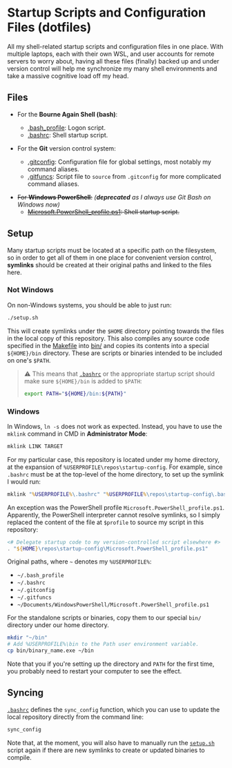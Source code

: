 # Startup Scripts and Configuration Files (dotfiles)

All my shell-related startup scripts and configuration files in one place. With
multiple laptops, each with their own WSL, and user accounts for remote servers
to worry about, having all these files (finally) backed up and under version
control will help me synchronize my many shell environments and take a massive
cognitive load off my head.


## Files

* For the **Bourne Again Shell (bash)**:
  * [.bash_profile](.bash_profile): Logon script.
  * [.bashrc](.bashrc): Shell startup script.

* For the **Git** version control system:
  * [.gitconfig](.gitconfig): Configuration file for global settings, most
    notably my command aliases.
  * [.gitfuncs](.gitfuncs): Script file to `source` from `.gitconfig` for more
    complicated command aliases.

<!-- * For the **Python** interpreter:
  * [.pystartup](.pystartup): Python code to run when the interactive REPL is
    launched. The original path for this file can be set with the
    `PYTHONSTARTUP` environment variable. -->

* ~~For **Windows PowerShell**:~~ *(**deprecated** as I always use Git Bash on
  Windows now)*
  * ~~[Microsoft.PowerShell_profile.ps1](Microsoft.PowerShell_profile.ps1): Shell
    startup script.~~


## Setup

Many startup scripts must be located at a specific path on the filesystem, so in
order to get all of them in one place for convenient version control,
**symlinks** should be created at their original paths and linked to the files
here.


### Not Windows

On non-Windows systems, you should be able to just run:

```sh
./setup.sh
```

This will create symlinks under the `$HOME` directory pointing towards the files
in the local copy of this repository. This also compiles any source code
specified in the [Makefile](Makefile) into [bin/](bin/) and copies its contents
into a special `${HOME}/bin` directory. These are scripts or binaries intended
to be included on one's `$PATH`.

> :warning: This means that [`.bashrc`](.bashrc) or the appropriate startup
> script should make sure `${HOME}/bin` is added to `$PATH`:
>
> ```sh
> export PATH="${HOME}/bin:${PATH}"
> ```


### Windows

In Windows, `ln -s` does not work as expected. Instead, you have to use the
`mklink` command in CMD in **Administrator Mode**:

```cmd
mklink LINK TARGET
```

For my particular case, this repository is located under my home directory, at
the expansion of `%USERPROFILE\repos\startup-config`. For example, since
`.bashrc` must be at the top-level of the home directory, to set up the symlink
I would run:

```cmd
mklink "%USERPROFILE%\.bashrc" "%USERPROFILE%\repos\startup-config\.bashrc"
```

An exception was the PowerShell profile `Microsoft.PowerShell_profile.ps1`.
Apparently, the PowerShell interpreter cannot resolve symlinks, so I simply
replaced the content of the file at `$profile` to source my script in this
repository:

```ps1
<# Delegate startup code to my version-controlled script elsewhere #>
. "${HOME}\repos\startup-config\Microsoft.PowerShell_profile.ps1"
```

Original paths, where `~` denotes my `%USERPROFILE%`:

* `~/.bash_profile`
* `~/.bashrc`
* `~/.gitconfig`
* `~/.gitfuncs`
* `~/Documents/WindowsPowerShell/Microsoft.PowerShell_profile.ps1`

For the standalone scripts or binaries, copy them to our special `bin/`
directory under our home directory.

```sh
mkdir "~/bin"
# Add %USERPROFILE%\bin to the Path user environment variable.
cp bin/binary_name.exe ~/bin
```

Note that you if you're setting up the directory and `PATH` for the first time,
you probably need to restart your computer to see the effect.


## Syncing

[`.bashrc`](.bashrc) defines the `sync_config` function, which you can use to
update the local repository directly from the command line:

```sh
sync_config
```

Note that, at the moment, you will also have to manually run the
[`setup.sh`](setup.sh) script again if there are new symlinks to create or
updated binaries to compile.

